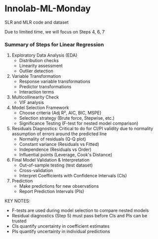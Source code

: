 # Innolab-ML-Monday
SLR and MLR code and dataset

Due to limited time, we will focus on Steps 4, 6, 7

### Summary of Steps for Linear Regression

1. Exploratory Data Analysis (EDA)
    - Distribution checks
    - Linearity assessment
    - Outlier detection
2. Variable Transformation
    - Response variable transformations
    - Predictor transformations
    - Interaction terms
3. Multicollinearity Check
    - VIF analysis
4. Model Selection Framework
    - Choose criteria (Adj R², AIC, BIC, MSPE)
    - Selection strategy (Brute force, Stepwise, etc.)
    - Significance Testing (F-test for nested model comparison)
5. Residuals Diagnostics: Critical to do for CI/PI validity due to normality assumption of errors around the predicted line
    - Normality of residuals (Q-Q plot)
    - Constant variance (Residuals vs Fitted)
    - Independence (Residuals vs Order)
    - Influential points (Leverage, Cook's Distance)
6. Final Model Validation & Interpretation
    - Out-of-sample testing (test dataset)
    - Cross-validation
    - Interpret Coefficients with Confidence Intervals (CIs)
7. Prediction
    - Make predictions for new observations
    - Report Prediction Intervals (PIs)

KEY NOTES:

- F-tests are used during model selection to compare nested models
- Residual diagnostics (Step 5) must pass before CIs and PIs can be trusted
- CIs quantify uncertainty in coefficient estimates
- PIs quantify uncertainty in individual predictions
